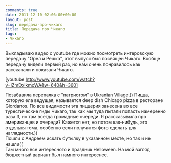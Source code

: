 ```yaml
---
comments: true
date: 2011-12-10 02:06:00+00:00
layout: post
slug: передача-про-чикаго
title: Передача про Чикаго
tags:
- Чикаго
---
```


Выкладываю видео с youtube где можно посмотреть интеровскую передачу "Орел и Решка", этот выпуск был посвящен Чикаго. Вообще передачу видели первый раз, но нам очень понравилось как рассказали и показали Чикаго.  


[youtube http://www.youtube.com/watch?v=lZmDxIkmoWA&w=640&h=360]

  
Позабавила перепалка с "патриотом" в Ukranian Village.)) Пицца, которую ела ведущая, называется deep dish Chicago pizza в ресторане Giordanos. По все видимости эта пиццерия занесена во все турестические гиды Чикаго, так как мы туда пытали попасть намеренно раза 3, но там всегда громадные очереди. Я рассказывыла про американцев и очереди? Кажется нет, но потом как-нибудь, это отдельня тема, особенно если получится фото сделать для наглядности.))  
Пошли с Андреем искать бутылку в указанном месте, но так и не нашли((  
Там много все интересного и праздник Helloween. На мой взгляд бюджетный вариант был намного интереснее.
